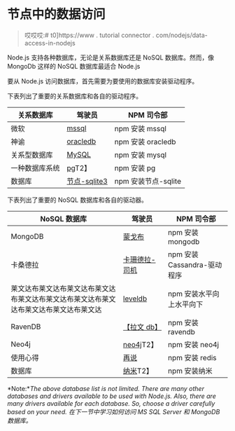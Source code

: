 # 节点中的数据访问

> 哎哎哎:# t0]https://www . tutorial connector . com/nodejs/data-access-in-nodejs

Node.js 支持各种数据库，无论是关系数据库还是 NoSQL 数据库。然而，像 MongoDb 这样的 NoSQL 数据库最适合 Node.js

要从 Node.js 访问数据库，首先需要为要使用的数据库安装驱动程序。

下表列出了重要的关系数据库和各自的驱动程序。

| 关系数据库 | 驾驶员 | NPM 司令部 |
| --- | --- | --- |
| 微软 | [mssql](https://www.npmjs.com/package/mssql) | npm 安装 mssql |
| 神谕 | [oracledb](https://www.npmjs.com/package/oracledb) | npm 安装 oracledb |
| 关系型数据库 | [MySQL](https://www.npmjs.com/package/mysql) | npm 安装 mysql |
| 一种数据库系统 | [pg](https://www.npmjs.com/package/pg)T2】 | npm 安装 pg |
| 数据库 | [节点-sqlite3](https://github.com/mapbox/node-sqlite3) | npm 安装节点-sqlite |

下表列出了重要的 NoSQL 数据库和各自的驱动器。

| NoSQL 数据库 | 驾驶员 | NPM 司令部 |
| --- | --- | --- |
| MongoDB | [蒙戈布](https://www.npmjs.com/package/mongodb) | npm 安装 mongodb |
| 卡桑德拉 | [卡珊德拉-司机](https://www.npmjs.com/package/cassandra-driver) | npm 安装 Cassandra-驱动程序 |
| 莱文达布莱文达布莱文达布莱文达布莱文达布莱文达布莱文达布莱文达布莱文达布莱文达布莱文达 | [leveldb](https://www.npmjs.com/package/leveldb) | npm 安装水平向上水平向下 |
| RavenDB | [【拉文 db】](https://www.npmjs.com/package/ravendb) | npm 安装 ravendb |
| Neo4j | [neo4j](https://www.npmjs.com/package/neo4j)T2】 | npm 安装 neo4j |
| 使用心得 | [再说](https://npmjs.org/package/redis) | npm 安装 redis |
| 数据库 | [纳米](https://www.npmjs.com/package/nano)T2】 | npm 安装纳米 |

*Note:**The above database list is not limited. There are many other databases and drivers available to be used with Node.js. Also, there are many drivers available for each database. So, choose a driver carefully based on your need.* *在下一节中学习如何访问 MS SQL Server 和 MongoDB 数据库。*